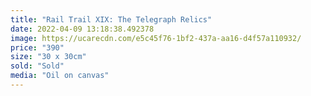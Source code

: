 ```yaml
---
title: "Rail Trail XIX: The Telegraph Relics"
date: 2022-04-09 13:18:38.492378
image: https://ucarecdn.com/e5c45f76-1bf2-437a-aa16-d4f57a110932/
price: "390"
size: "30 x 30cm"
sold: "Sold"
media: "Oil on canvas"
---
```


